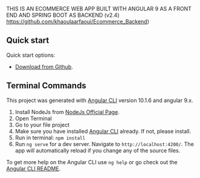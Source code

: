 THIS IS AN ECOMMERCE WEB APP BUILT WITH ANGULAR 9 AS A FRONT END AND SPRING BOOT AS BACKEND (v2.4) 
 https://github.com/khaoulaarfaoui/Ecommerce_Backend)

## Quick start

Quick start options:

- [Download from Github](https://github.com/khaoulaarfaoui/Ecommerce.git).

## Terminal Commands

This project was generated with [Angular CLI](https://github.com/angular/angular-cli) version 10.1.6 and angular 9.x.

1. Install NodeJs from [NodeJs Official Page](https://nodejs.org/en).
2. Open Terminal
3. Go to your file project
4. Make sure you have installed [Angular CLI](https://github.com/angular/angular-cli) already. If not, please install.
5. Run in terminal: ```npm install```
6. Run `ng serve` for a dev server. Navigate to `http://localhost:4200/`. The app will automatically reload if you change any of the source files.

To get more help on the Angular CLI use `ng help` or go check out the [Angular CLI README](https://github.com/angular/angular-cli/blob/master/README.md).







